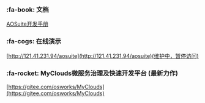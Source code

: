 ﻿###  :fa-book: 文档
[AOSuite开发手册](http://git.oschina.net/osworks/AOS/tree/master/doc)

###  :fa-cogs: 在线演示
[http://121.41.231.94/aosuite](http://121.41.231.94/aosuite)(维护中，暂停访问)

###  :fa-rocket: MyClouds微服务治理及快速开发平台 (最新力作)
[https://gitee.com/osworks/MyClouds](https://gitee.com/osworks/MyClouds)